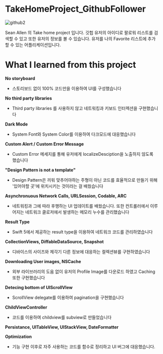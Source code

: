 # TakeHomeProject_GithubFollower
![github2](https://user-images.githubusercontent.com/61834038/121122236-09afe180-c85c-11eb-9dfd-e58b57c1b39f.png)

Sean Allen 의 Take home project 입니다. 
깃헙 유저의 아이디로 팔로워 리스트를 검색할 수 있고 또한 유저의 정보를 볼 수 있습니다.
유저를 나의 Favorite 리스트에 추가할 수 있는 어플리케이션입니다.

# What I learned from this project

**No storyboard**
  - 스토리보드 없이 100% 코드만을 이용하여 UI를 구성했습니다

**No third party libraries**
  - Third party libraries 를 사용하지 않고 네트워킹과 키보드 인터렉션을 구현했습니다

**Dark Mode**
  - System Font와 System Color를 이용하여 다크모드에 대응했습니다

**Custom Alert / Custom Error Message**
  - Custom Error 메세지를 통해 유저에게 localizeDesciption을 노출하지 않도록 했습니다

**"Design Pattern is not a template"**
  - Design Pattern은 끼워 맞추어야하는 주형이 아닌 코드를 효율적으로 만들기 위해 '있어야할 곳'에 위치시키는 것이라는 걸 배웠습니다

**Asynchronuous Network Calls, URLSession, Codable, ARC**
  - 네트워킹과 그에 따라 후행하는 UI 업데이트를 배웠습니다. 또한 컨트롤러에서 이루어지는 네트워크 클로저에서 발생하는 메모리 누수를 관리했습니다

**Result Type**
  - Swift 5에서 제공하는 result type을 이용하여 네트워크 코드를 관리하였습니다

**CollectionViews, DiffableDataSource, Snapshot**
  - 디바이스의 사이즈와 제각기 다른 정보에 대응하는 컬렉션뷰를 구현하였습니다

**Downloading User images, NSCache**
  - 외부 라이브러리의 도움 없이 유저의 Profile Image를 다운로드 하였고 Caching 또한 구현했습니다

**Detecing bottom of UIScrollVIew**
  - ScrollView delegate를 이용하여 pagination을 구현했습니다

**ChildViewController**
  - 코드를 이용하여 childview를 subview로 만들었습니다

**Persistance, UITableView, UIStackView, DateFormatter**

**Optimization**
  - 기능 구현 이후로 자주 사용하는 코드를 함수로 정리하고 UI 버그에 대응했습니다.  
